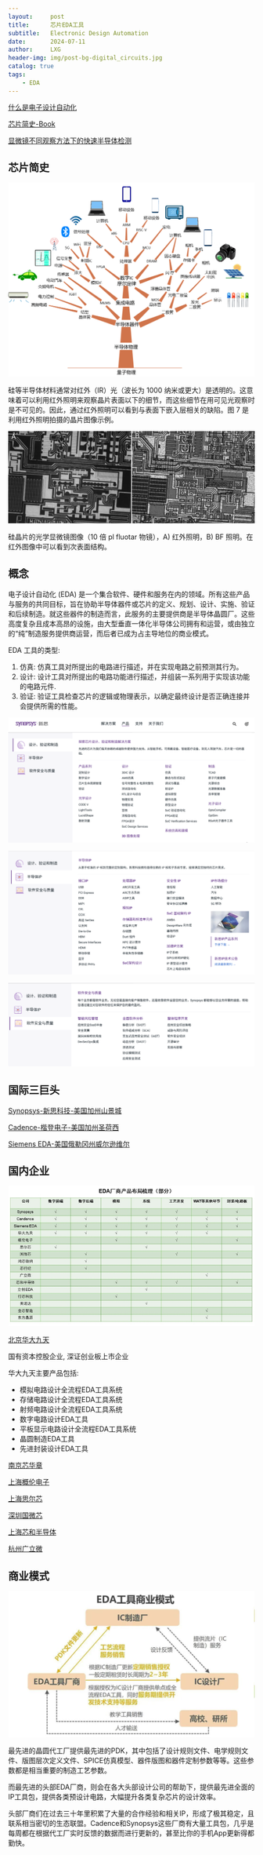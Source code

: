 ```yaml
---
layout:     post
title:      芯片EDA工具
subtitle:   Electronic Design Automation 
date:       2024-07-11
author:     LXG
header-img: img/post-bg-digital_circuits.jpg
catalog: true
tags:
    - EDA
---
```


[什么是电子设计自动化](https://www.synopsys.com/zh-cn/glossary/what-is-electronic-design-automation.html)

[芯片简史-Book](https://wangbo66.com/books/%E8%8A%AF%E7%89%87%E7%AE%80%E5%8F%B2)

[显微镜不同观察方法下的快速半导体检测](https://www.leica-microsystems.com.cn/cn/science-lab/applied/rapid-semiconductor-inspection-with-microscope-contrast-methods/)

## 芯片简史

![chip_history](/images/iresearch/chip_history.png)

硅等半导体材料通常对红外（IR）光（波长为 1000 纳米或更大）是透明的。这意味着可以利用红外照明来观察晶片表面以下的细节，而这些细节在用可见光观察时是不可见的。因此，通过红外照明可以看到与表面下嵌入层相关的缺陷。图 7 是利用红外照明拍摄的晶片图像示例。

![chip_display](/images/iresearch/chip_display.webp)

硅晶片的光学显微镜图像（10 倍 pl fluotar 物镜），A) 红外照明，B) BF 照明。在红外图像中可以看到次表面结构。

## 概念

电子设计自动化 (EDA) 是一个集合软件、硬件和服务在内的领域。所有这些产品与服务的共同目标，旨在协助半导体器件或芯片的定义、规划、设计、实施、验证和后续制造。就这些器件的制造而言，此服务的主要提供商是半导体晶圆厂。这些高度复杂且成本高昂的设施，由大型垂直一体化半导体公司拥有和运营，或由独立的“纯”制造服务提供商运营，而后者已成为占主导地位的商业模式。

EDA 工具的类型:

1. 仿真: 仿真工具对所提出的电路进行描述，并在实现电路之前预测其行为。
2. 设计: 设计工具对所提出的电路功能进行描述，并组装一系列用于实现该功能的电路元件.
3. 验证: 验证工具检查芯片的逻辑或物理表示，以确定最终设计是否正确连接并会提供所需的性能。

![semi_eda_1](/images/iresearch/semi_eda_1.png)

![semi_eda_2](/images/iresearch/semi_eda_2.png)

![semi_eda_3](/images/iresearch/semi_eda_3.png)

## 国际三巨头

[Synopsys-新思科技-美国加州山景城](https://www.synopsys.com/zh-cn.html)

[Cadence-楷登电子-美国加州圣荷西](https://www.cadence.com/zh_CN/home/company.html)

[Siemens EDA-美国俄勒冈州威尔逊维尔](https://www.siemens.com/cn/zh.html)

## 国内企业

![semi_eda_4](/images/iresearch/semi_eda_4.png)

[北京华大九天](https://empyrean.com.cn/)

国有资本控股企业, 深证创业板上市企业

华大九天主要产品包括:

* 模拟电路设计全流程EDA工具系统
* 存储电路设计全流程EDA工具系统
* 射频电路设计全流程EDA工具系统
* 数字电路设计EDA工具
* 平板显示电路设计全流程EDA工具系统
* 晶圆制造EDA工具
* 先进封装设计EDA工具

[南京芯华章](https://www.x-epic.cn/index.html#/zh)

[上海概伦电子](https://www.primarius-tech.com/)

[上海思尔芯](https://www.s2ceda.com/ch/company)

[深圳国微芯](https://www.gwxeda.com/contact/profile.html)

[上海芯和半导体](https://www.xpeedic.com/cn/)

[杭州广立微](https://www.semitronix.com/about/#intro)

## 商业模式

![semi_eda_5](/images/iresearch/semi_eda_5.png)

最先进的晶圆代工厂提供最先进的PDK，其中包括了设计规则文件、电学规则文件、版图层次定义文件、SPICE仿真模型、器件版图和器件定制参数等等。这些参数都是相当重要的制造工艺参数。

而最先进的头部EDA厂商，则会在各大头部设计公司的帮助下，提供最先进全面的IP工具包，提供各类预设计电路，大幅提升各类复杂芯片的设计效率。

头部厂商们在过去三十年里积累了大量的合作经验和相关IP，形成了极其稳定，且联系相当密切的生态联盟。Cadence和Synopsys这些厂商有大量工具包，几乎是每周都在根据代工厂实时反馈的数据而进行更新的，甚至比你的手机App更新得都勤快。










